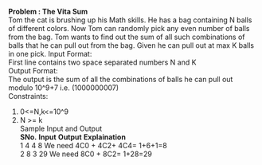 **Problem : The Vita Sum**  
Tom the cat is brushing up his Math skills. He has a bag containing N balls of different colors. Now Tom can randomly pick
any even number of balls from the bag. Tom wants to find out the sum of all such combinations of balls that he can pull out
from the bag. Given he can pull out at max K balls in one pick.
Input Format:  
First line contains two space separated numbers N and K  
Output Format:  
The output is the sum of all the combinations of balls he can pull out modulo 10^9+7 i.e. (1000000007)  
Constraints:  
1. 0<=N,k<=10^9  
2. N >= k  
Sample Input and Output  
**SNo.** **Input** **Output** **Explaination**  
   1 	      4 4       	8 	 	We need 4C0 + 4C2+ 4C4= 1+6+1=8  
   2    	  8 3        29 		We need 8C0 + 8C2= 1+28=29  
